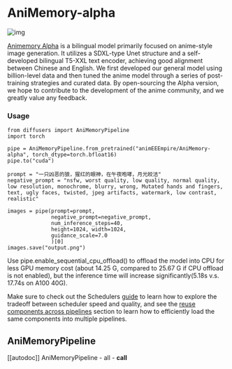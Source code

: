 <!--Copyright 2024 The HuggingFace Team and AniMemory Team. All rights reserved.

Licensed under the Apache License, Version 2.0 (the "License"); you may not use this file except in compliance with
the License. You may obtain a copy of the License at

http://www.apache.org/licenses/LICENSE-2.0

Unless required by applicable law or agreed to in writing, software distributed under the License is distributed on
an "AS IS" BASIS, WITHOUT WARRANTIES OR CONDITIONS OF ANY KIND, either express or implied. See the License for the
specific language governing permissions and limitations under the License.
-->

# AniMemory-alpha
![img](https://github.com/animEEEmpire/AniMemory-alpha/raw/main/gallery_demo.png)



[Animemory Alpha](https://huggingface.co/animEEEmpire/AniMemory-alpha) is a bilingual model primarily focused on anime-style image generation. It utilizes a SDXL-type Unet
structure and a self-developed bilingual T5-XXL text encoder, achieving good alignment between Chinese and English. We
first developed our general model using billion-level data and then tuned the anime model through a series of
post-training strategies and curated data. By open-sourcing the Alpha version, we hope to contribute to the development
of the anime community, and we greatly value any feedback.

### Usage
```
from diffusers import AniMemoryPipeline
import torch

pipe = AniMemoryPipeline.from_pretrained("animEEEmpire/AniMemory-alpha", torch_dtype=torch.bfloat16)
pipe.to("cuda")

prompt = "一只凶恶的狼，猩红的眼神，在午夜咆哮，月光皎洁"
negative_prompt = "nsfw, worst quality, low quality, normal quality, low resolution, monochrome, blurry, wrong, Mutated hands and fingers, text, ugly faces, twisted, jpeg artifacts, watermark, low contrast, realistic"

images = pipe(prompt=prompt,
              negative_prompt=negative_prompt,
              num_inference_steps=40,
              height=1024, width=1024,
              guidance_scale=7.0
              )[0]
images.save("output.png")
```

Use pipe.enable_sequential_cpu_offload() to offload the model into CPU for less GPU memory cost (about 14.25 G, compared to 25.67 G if CPU offload is not enabled), but the inference time will increase significantly(5.18s v.s. 17.74s on A100 40G).

<Tip>

Make sure to check out the Schedulers [guide](../../using-diffusers/schedulers.md) to learn how to explore the tradeoff between scheduler speed and quality, and see the [reuse components across pipelines](../../using-diffusers/loading.md#reuse-a-pipeline) section to learn how to efficiently load the same components into multiple pipelines.

</Tip>



## AniMemoryPipeline

[[autodoc]] AniMemoryPipeline
	- all
	- __call__

